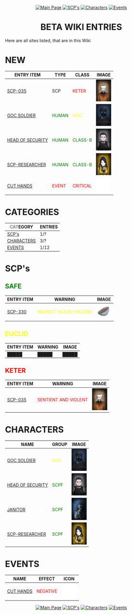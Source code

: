<p align="center">
    <a href="../index">
        <img src="https://img.shields.io/badge/GO_TO-MAIN_PAGE-ffffff?style=for-the-badge&labelColor=000000&color=ffffff" title="Main Page"/></a>
    <a href="./tree#scps">
        <img src="https://img.shields.io/badge/SCP'S-000000?style=for-the-badge" title="SCP's"/></a>
    <a href="./tree#characters">
        <img src="https://img.shields.io/badge/CHARACTERS-ffffff?style=for-the-badge" title="Characters"/></a>
    <a href="./tree#events">
        <img src="https://img.shields.io/badge/EVENTS-000000?style=for-the-badge" title="Events"/></a>
</p>
<h1 align="center">BETA WIKI ENTRIES</h1>

Here are all sites listed, that are in this Wiki

# NEW

| ENTRY ITEM | TYPE | CLASS | IMAGE |
| --- | --- | --- | --- |
| <a href="./scp/keter/035">SCP-035</a> | SCP | <span style="color: red">KETER</span> | <img src="../assets/images/scp/keter/SCP_035_Human.jpg" title="SCP-035" width="50"/> |
| <a href="./humans/other/goc">GOC SOLDIER</a> | <span style="color: green">HUMAN</span> | <span style="color: yellow">GOC</span> | <img src="../assets/images/characters/GOC.png" width="50" title="GOC"/> |
| <a href="./humans/foundation/gensecurity">HEAD OF SECURITY</a> | <span style="color: green">HUMAN</span> | <span style="color: green">CLASS-B</span> | <img src="../assets/images/characters/GenSecurity.png" width="50" title="Head of security"/> |
| <a href="./humans/foundation/scp-researcher">SCP-RESEARCHER</a> | <span style="color: green">HUMAN</span> | <span style="color: green">CLASS-B</span> | <img src="../assets/images/characters/SCP_Researcher.jpg" width="50" title="scp-researcher"/> |
| <a href="./events/cuthands">CUT HANDS</a> | <span style="color:red">EVENT</span> | <span style="color:red">CRITICAL</span> | <img src="../assets/images/events/eventCutHands.png" width="50" height="50" title="Cut hands"/> |

# CATEGORIES

| <span style="color: gray">CAT</span>EGORY | ENTRIES |
| --- | --- |
| <a href="./tree#scps">SCP's</a> | 1/? |
| <a href="./tree#characters">CHARACTERS</a> | 3/? |
| <a href="./tree#events">EVENTS</a> | 1/12 |


# SCP's

## <span style="color: green">SAFE</span>

| ENTRY ITEM | WARNING | IMAGE |
| --- | --- | --- |
| <a href="./scp/safe/330">SCP-330</a> | <span style="color: yellow">INDIRECT INJURY HAZARD</span> | <img src="../assets/images/scp/safe/scp-330.png" title="SCP-330" width="50"/> |

## <span style="color: yellow">EUCLID</span>

| ENTRY ITEM | WARNING | IMAGE |
| --- | --- | --- |
| █████ | █████ | █████ |

## <span style="color: red">KETER</span>

| ENTRY ITEM | WARNING | IMAGE |
| --- | --- | --- |
| <a href="./scp/keter/035">SCP-035</a> | <span style="color: red">SENTIENT AND VIOLENT</span> | <img src="../assets/images/scp/keter/SCP_035_Human.jpg" title="SCP-035" width="50"/> |

# CHARACTERS

| NAME | GROUP | IMAGE |
| --- | --- | --- |
| <a href="./humans/other/goc">GOC SOLDIER</a> | <span style="color: yellow">GOC</span> | <img src="../assets/images/characters/GOC.png" width="50" title="GOC"/> |
| <a href="./humans/foundation/gensecurity">HEAD OF SECURITY</a> | <span style="color: green">SCPF</span> | <img src="../assets/images/characters/GenSecurity.png" title="Head of security" width="50"/> |
| <a href="./humans/foundation/janitor">JANITOR</a> | <span style="color: green">SCPF</span> | <img src="../assets/images/characters/cleaner.jpg" title="Janitor" width="50"/> |
| <a href="./humans/foundation/scp-researcher">SCP-RESEARCHER</a> | <span style="color: green">SCPF</span> | <img src="../assets/images/characters/SCP_Researcher.jpg" width="50"/> |

# EVENTS

| NAME | EFFECT | ICON |
| --- | --- | --- |
| <a href="./events/cuthands">CUT HANDS</a> | <span style="color:red">NEGATIVE</span> | <img src="../assets/images/events/eventCutHands.png" title="cut hands icon" width="50" height="50"/> |

<p align="center">
    <a href="../index">
        <img src="https://img.shields.io/badge/GO_TO-MAIN_PAGE-ffffff?style=for-the-badge&labelColor=000000&color=ffffff" title="Main Page"/></a>
    <a href="./tree#scps">
        <img src="https://img.shields.io/badge/SCP'S-000000?style=for-the-badge" title="SCP's"/></a>
    <a href="./tree#characters">
        <img src="https://img.shields.io/badge/CHARACTERS-ffffff?style=for-the-badge" title="Characters"/></a>
    <a href="./tree#events">
        <img src="https://img.shields.io/badge/EVENTS-000000?style=for-the-badge" title="Events"/></a>
</p>